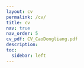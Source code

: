 ```yaml
---
layout: cv
permalink: /cv/
title: cv
nav: true
nav_order: 5
cv_pdf: CV_CaoDongliang.pdf
description:
toc:
  sidebar: left
---
```

